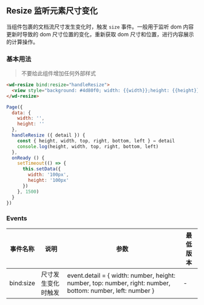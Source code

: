 ## Resize 监听元素尺寸变化

当组件包裹的文档流尺寸发生变化时，触发 `size` 事件。一般用于监听 dom 内容更新时导致的 dom 尺寸位置的变化，重新获取 dom 尺寸和位置，进行内容展示的计算操作。


### 基本用法

> 不要给此组件增加任何外部样式

```html
<wd-resize bind:resize="handleResize">
  <view style="background: #4d80f0; width: {{width}};height: {{height}}"></view>
</wd-resize>
```

```javascript
Page({
  data: {
    width: '',
    height: ''
  },
  handleResize ({ detail }) {
    const { height, width, top, right, bottom, left } = detail
    console.log(height, width, top, right, bottom, left)
  },
  onReady () {
    setTimeout(() => {
      this.setData({
        width: '100px',
        height: '100px'
      })
    }, 1500)
  }
})
```

### Events

| 事件名称 | 说明 | 参数 | 最低版本 |
|--------|------|-----|---------|
| bind:size | 尺寸发生变化时触发 | event.detail = { width: number, height: number, top: number, right: number, bottom: number, left: number } | - |

